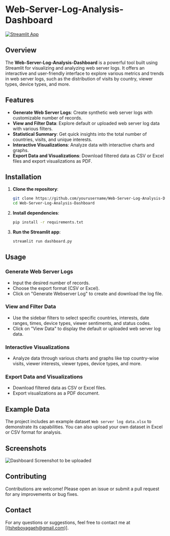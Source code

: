 # Web-Server-Log-Analysis-Dashboard

[![Streamlit App](https://img.shields.io/badge/Streamlit-App-blue)](https://webserverlog-analysis-dashboard.streamlit.app/)

## Overview

The **Web-Server-Log-Analysis-Dashboard** is a powerful tool built using Streamlit for visualizing and analyzing web server logs. It offers an interactive and user-friendly interface to explore various metrics and trends in web server logs, such as the distribution of visits by country, viewer types, device types, and more.

## Features

- **Generate Web Server Logs**: Create synthetic web server logs with customizable number of records.
- **View and Filter Data**: Explore default or uploaded web server log data with various filters.
- **Statistical Summary**: Get quick insights into the total number of countries, visits, and unique interests.
- **Interactive Visualizations**: Analyze data with interactive charts and graphs.
- **Export Data and Visualizations**: Download filtered data as CSV or Excel files and export visualizations as PDF.

## Installation

1. **Clone the repository**:
    ```bash
    git clone https://github.com/yourusername/Web-Server-Log-Analysis-Dashboard.git
    cd Web-Server-Log-Analysis-Dashboard
    ```

2. **Install dependencies**:
    ```bash
    pip install -r requirements.txt
    ```

3. **Run the Streamlit app**:
    ```bash
    streamlit run dashboard.py
    ```

## Usage

### Generate Web Server Logs
- Input the desired number of records.
- Choose the export format (CSV or Excel).
- Click on "Generate Webserver Log" to create and download the log file.

### View and Filter Data
- Use the sidebar filters to select specific countries, interests, date ranges, times, device types, viewer sentiments, and status codes.
- Click on "View Data" to display the default or uploaded web server log data.

### Interactive Visualizations
- Analyze data through various charts and graphs like top country-wise visits, viewer interests, viewer types, device types, and more.

### Export Data and Visualizations
- Download filtered data as CSV or Excel files.
- Export visualizations as a PDF document.

## Example Data

The project includes an example dataset `Web server log data.xlsx` to demonstrate its capabilities. You can also upload your own dataset in Excel or CSV format for analysis.

## Screenshots

![Dashboard Screenshot to be uploaded](screenshot.png)

## Contributing

Contributions are welcome! Please open an issue or submit a pull request for any improvements or bug fixes.

## Contact

For any questions or suggestions, feel free to contact me at [(tsheboyagaeh@gmail.com)].
